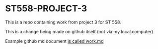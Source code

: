 # ST558-PROJECT-3

This is a repo containing work from project 3 for ST 558.

This is a change being made on github itself (not via my local computer)

Example github md document [is called work.md](work.html)

